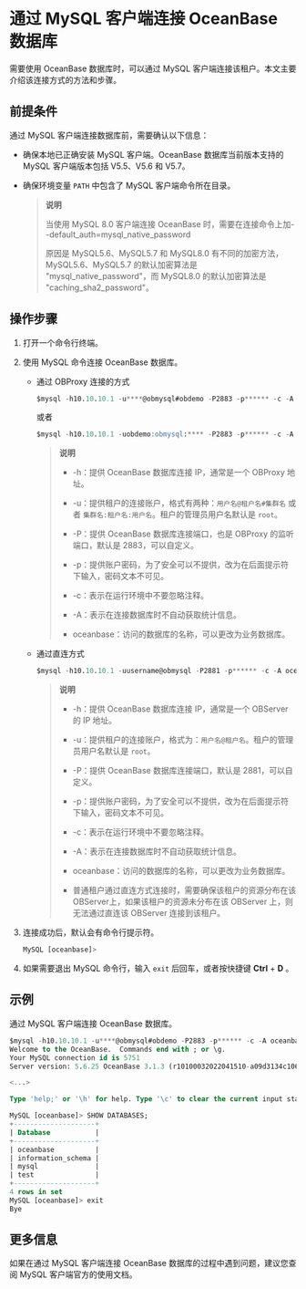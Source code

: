 # 通过 MySQL 客户端连接 OceanBase 数据库

需要使用 OceanBase 数据库时，可以通过 MySQL 客户端连接该租户。本文主要介绍该连接方式的方法和步骤。

## 前提条件

通过 MySQL 客户端连接数据库前，需要确认以下信息：

* 确保本地已正确安装 MySQL 客户端。OceanBase 数据库当前版本支持的 MySQL 客户端版本包括 V5.5、V5.6 和 V5.7。

* 确保环境变量 `PATH` 中包含了 MySQL 客户端命令所在目录。

  > **说明**
  >
  > 当使用 MySQL 8.0 客户端连接 OceanBase 时，需要在连接命令上加--default_auth=mysql_native_password
  >
  > 原因是 MySQL5.6、MySQL5.7 和 MySQL8.0 有不同的加密方法，MySQL5.6、MySQL5.7 的默认加密算法是 "mysql_native_password"，而 MySQL8.0 的默认加密算法是 "caching_sha2_password"。

## 操作步骤

1. 打开一个命令行终端。

2. 使用 MySQL 命令连接 OceanBase 数据库。

   * 通过 OBProxy 连接的方式

     ```sql
     $mysql -h10.10.10.1 -u****@obmysql#obdemo -P2883 -p****** -c -A oceanbase
     ```

     或者

     ```sql
     $mysql -h10.10.10.1 -uobdemo:obmysql:**** -P2883 -p****** -c -A oceanbase
     ```

     >**说明**
     >
     >* -h：提供 OceanBase 数据库连接 IP，通常是一个 OBProxy 地址。
     >
     >* -u：提供租户的连接账户，格式有两种：`用户名@租户名#集群名` 或者 `集群名:租户名:用户名`。租户的管理员用户名默认是 `root`。
     >
     >* -P：提供 OceanBase 数据库连接端口，也是 OBProxy 的监听端口，默认是 2883，可以自定义。
     >
     >* -p：提供账户密码，为了安全可以不提供，改为在后面提示符下输入，密码文本不可见。
     >
     >* -c：表示在运行环境中不要忽略注释。
     >
     >* -A：表示在连接数据库时不自动获取统计信息。
     >
     >* oceanbase：访问的数据库的名称，可以更改为业务数据库。

   * 通过直连方式

     ```sql
     $mysql -h10.10.10.1 -uusername@obmysql -P2881 -p****** -c -A oceanbase
     ```

     >**说明**
     >
     >* -h：提供 OceanBase 数据库连接 IP，通常是一个 OBServer 的 IP 地址。
     >
     >* -u：提供租户的连接账户，格式为：`用户名@租户名`。租户的管理员用户名默认是 `root`。
     >
     >* -P：提供 OceanBase 数据库连接端口，默认是 2881，可以自定义。
     >
     >* -p：提供账户密码，为了安全可以不提供，改为在后面提示符下输入，密码文本不可见。
     >
     >* -c：表示在运行环境中不要忽略注释。
     >
     >* -A：表示在连接数据库时不自动获取统计信息。
     >
     >* oceanbase：访问的数据库的名称，可以更改为业务数据库。
     >
     >* 普通租户通过直连方式连接时，需要确保该租户的资源分布在该 OBServer上，如果该租户的资源未分布在该 OBServer 上，则无法通过直连该 OBServer 连接到该租户。

3. 连接成功后，默认会有命令行提示符。

   ```sql
   MySQL [oceanbase]> 
   ```

4. 如果需要退出 MySQL 命令行，输入 `exit` 后回车，或者按快捷键 **Ctrl** + **D** 。

## 示例

通过 MySQL 客户端连接 OceanBase 数据库。

```sql
$mysql -h10.10.10.1 -u****@obmysql#obdemo -P2883 -p****** -c -A oceanbase
Welcome to the OceanBase.  Commands end with ; or \g.
Your MySQL connection id is 5751
Server version: 5.6.25 OceanBase 3.1.3 (r10100032022041510-a09d3134c10665f03fd56d7f8bdd413b2b771977) (Built Apr 15 2022 02:16:22)

<...>

Type 'help;' or '\h' for help. Type '\c' to clear the current input statement.

MySQL [oceanbase]> SHOW DATABASES;
+--------------------+
| Database           |
+--------------------+
| oceanbase          |
| information_schema |
| mysql              |
| test               |
+--------------------+
4 rows in set
MySQL [oceanbase]> exit
Bye
```

## 更多信息

如果在通过 MySQL 客户端连接 OceanBase 数据库的过程中遇到问题，建议您查阅 MySQL 客户端官方的使用文档。
